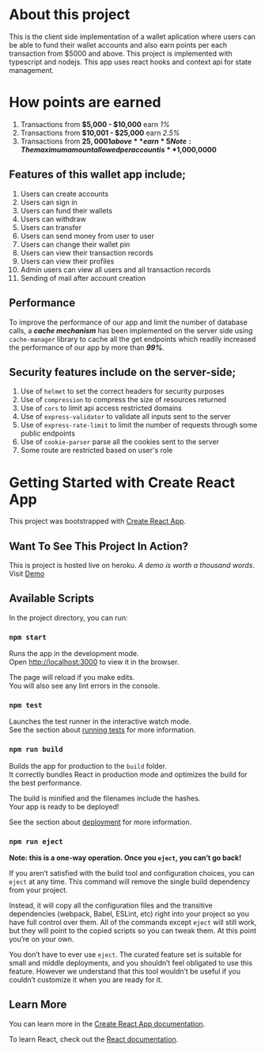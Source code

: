 # About this project
This is the client side implementation of a wallet aplication where users can be able to fund their wallet accounts and also earn points per each transaction from $5000 and above. This project is implemented with typescript and nodejs. This app uses react hooks and context api for state management.

# How points are earned

 1. Transactions from **$5,000 - $10,000** earn *1%*
 2. Transactions from **$10,001 - $25,000** earn *2.5%*
 3. Transactions from **$25,0001 above** earn *5%*
 Note: The maximum amount allowed per account is **$1,000,0000**

 ## Features of this wallet app include;

 1. Users can create accounts
 2. Users can sign in
 3. Users can fund their wallets
 4. Users can withdraw
 5. Users can transfer
 6. Users can send money from user to user
 7. Users can change their wallet pin
 8. Users can view their transaction records
 9. Users can view their profiles
 10. Admin users can view all users and all transaction records
 11. Sending of mail after account creation

## Performance

To improve the performance of our app and limit the number of database calls, a ***cache mechanism*** has been implemented on the server side using `cache-manager` library to cache all the get endpoints which readily increased the performance of our app by more than ***99%***.

## Security features include on the server-side;

 1. Use of `helmet` to set the correct headers for security purposes
 2. Use of `compression` to compress the size of resources returned
 3. Use of `cors` to limit api access restricted domains
 4. Use of `express-validator` to validate all inputs sent to the server
 5. Use of `express-rate-limit` to limit the number of requests through some public endpoints
 6. Use of `cookie-parser` parse all the cookies sent to the server
 7. Some route are restricted based on user's role

# Getting Started with Create React App

This project was bootstrapped with [Create React App](https://github.com/facebook/create-react-app).

## Want To See This Project In Action?

This is project is hosted live on heroku. *A demo is worth a thousand words*. Visit [Demo](https://supawalletplus.herokuapp.com)

## Available Scripts

In the project directory, you can run:

### `npm start`

Runs the app in the development mode.\
Open [http://localhost:3000](http://localhost:3000) to view it in the browser.

The page will reload if you make edits.\
You will also see any lint errors in the console.

### `npm test`

Launches the test runner in the interactive watch mode.\
See the section about [running tests](https://facebook.github.io/create-react-app/docs/running-tests) for more information.

### `npm run build`

Builds the app for production to the `build` folder.\
It correctly bundles React in production mode and optimizes the build for the best performance.

The build is minified and the filenames include the hashes.\
Your app is ready to be deployed!

See the section about [deployment](https://facebook.github.io/create-react-app/docs/deployment) for more information.

### `npm run eject`

**Note: this is a one-way operation. Once you `eject`, you can’t go back!**

If you aren’t satisfied with the build tool and configuration choices, you can `eject` at any time. This command will remove the single build dependency from your project.

Instead, it will copy all the configuration files and the transitive dependencies (webpack, Babel, ESLint, etc) right into your project so you have full control over them. All of the commands except `eject` will still work, but they will point to the copied scripts so you can tweak them. At this point you’re on your own.

You don’t have to ever use `eject`. The curated feature set is suitable for small and middle deployments, and you shouldn’t feel obligated to use this feature. However we understand that this tool wouldn’t be useful if you couldn’t customize it when you are ready for it.

## Learn More

You can learn more in the [Create React App documentation](https://facebook.github.io/create-react-app/docs/getting-started).

To learn React, check out the [React documentation](https://reactjs.org/).
